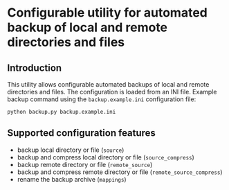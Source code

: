 Configurable utility for automated backup of local and remote directories and files
=================

Introduction
------------------

This utility allows configurable automated backups of local and remote directories and files. The configuration is loaded from an INI file. Example backup command using the `backup.example.ini` configuration file:

`python backup.py backup.example.ini`

Supported configuration features
--------------
- backup local directory or file (`source`)
- backup and compress local directory or file (`source_compress`)
- backup remote directory or file (`remote_source`)
- backup and compress remote directory or file (`remote_source_compress`)
- rename the backup archive (`mappings`)
